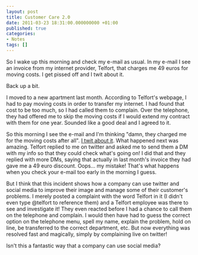 ```yaml
---
layout: post
title: Customer Care 2.0
date: 2011-03-23 18:31:00.000000000 +01:00
published: true
categories:
- Notes
tags: []
---
```


So I wake up this morning and check my e-mail as usual. In my e-mail I see an invoice from my internet provider, Telfort, that charges me 49 euros for moving costs. I get pissed off and I twit about it.

Back up a bit.

I moved to a new apartment last month. According to Telfort's webpage, I had to pay moving costs in order to transfer my internet. I had found that cost to be too much, so I had called them to complain. Over the telephone, they had offered me to skip the moving costs if I would extend my contract with them for one year. Sounded like a good deal and I agreed to it.

So this morning I see the e-mail and I'm thinking "damn, they charged me for the moving costs after all". <a href="https://twitter.com/#!/ngeor/status/50432035289956352" target="_blank">I twit about it</a>. What happened next was amazing. Telfort replied to me on twitter and asked me to send them a DM with my info so that they could check what's going on! I did that and they replied with more DMs, saying that actually in last month's invoice they had gave me a 49 euro discount. Oops... my mistake! That's what happens when you check your e-mail too early in the morning I guess.

But I think that this incident shows how a company can use twitter and social media to improve their image and manage some of their customer's problems. I merely posted a complaint with the word Telfort in it (I didn't even type @telfort to reference them) and a Telfort employee was there to see and investigate it! They even reacted before I had a chance to call them on the telephone and complain. I would then have had to guess the correct option on the telephone menu, spell my name, explain the problem, hold on line, be transferred to the correct department, etc. But now everything was resolved fast and magically, simply by complaining live on twitter!

Isn't this a fantastic way that a company can use social media?
